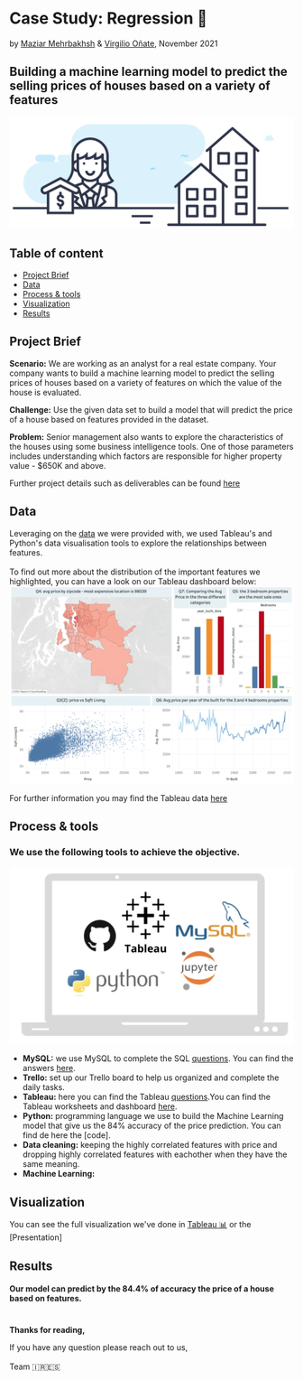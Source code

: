 # Case Study: Regression 🏡
by [Maziar Mehrbakhsh](https://github.com/Maziar-Mehr) & [Virgilio Oñate](https://github.com/vonate5), November 2021
## Building a machine learning model to predict the selling prices of houses based on a variety of features

![](images/Image_1.png)

## Table of content
- [Project Brief](https://github.com/vonate5/midterm_project/blob/main/README.md#project-brief)
- [Data](https://github.com/vonate5/midterm_project/blob/main/README.md#data)
- [Process & tools](https://github.com/vonate5/midterm_project/blob/main/README.md#process--tools)
- [Visualization](https://github.com/vonate5/midterm_project/blob/main/README.md#visualization)
- [Results](https://github.com/vonate5/midterm_project/blob/main/README.md#results)


## Project Brief
**Scenario:**
We are working as an analyst for a real estate company. Your company wants to build a machine learning model to predict the selling prices of houses based on a 
variety of features on which the value of the house is evaluated.

**Challenge:**
Use the given data set to build a model that will predict the price of a house based on features provided in the dataset.

**Problem:**
Senior management also wants to explore the characteristics of the houses using some business intelligence tools. One of those parameters includes understanding 
which factors are responsible for higher property value - $650K and above.

Further project details such as deliverables can be found [here](https://github.com/vonate5/midterm_project/tree/main/project_details)

## Data
Leveraging on the [data](https://github.com/vonate5/midterm_project/tree/main/data_sets) we were provided with, we used Tableau's and Python's data visualisation tools to explore the relationships between features. <br/> <br/>
To find out more about the distribution of the important features we highlighted, you can have a look on our Tableau dashboard below:
![](images/tableau_visualization.png)

For further information you may find the Tableau data [here](https://github.com/vonate5/midterm_project/tree/main/tableau)

## Process & tools
### We use the following tools to achieve the objective.
![](images/process&tools.png)

- **MySQL:** we use MySQL to complete the SQL [questions](https://github.com/vonate5/midterm_project/blob/main/project_details/sql_questions_regression.md). You can find the answers [here](https://github.com/vonate5/midterm_project/tree/main/sql).
- **Trello:** set up our Trello board to help us organized and complete the daily tasks.
- **Tableau:** here you can find the Tableau [questions](https://github.com/vonate5/midterm_project/blob/main/project_details/tableau_regression.md).You can find the Tableau worksheets and dashboard [here](https://github.com/vonate5/midterm_project/tree/main/tableau).
- **Python:** programming language we use to build the Machine Learning model that give us the 84% accuracy of the price prediction. You can find de here the [code].
- **Data cleaning:** keeping the highly correlated features with price and dropping highly correlated features with eachother when they have the same meaning.
- **Machine Learning:**

## Visualization
You can see the full visualization we've done in [Tableau 📊](https://github.com/vonate5/midterm_project/tree/main/tableau) or the [Presentation]

## Results

#### Our model can predict by the 84.4% of accuracy the price of a house based on features. 

#
**Thanks for reading,**

If you have any question please reach out to us,<br/><br/>
Team 🇮🇷🇪🇸







